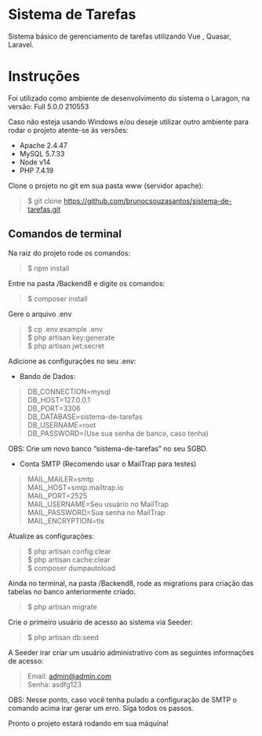 # Sistema de Tarefas
Sistema básico de gerenciamento de tarefas utilizando Vue , Quasar, Laravel.

# Instruções

Foi utilizado como ambiente de desenvolvimento do sistema o Laragon, na versão: 
Full 5.0.0 210553

Caso não esteja usando Windows e/ou deseje utilizar outro ambiente para rodar o projeto atente-se às versões:

- Apache 2.4.47
- MySQL 5.7.33
- Node v14
- PHP 7.4.19

Clone o projeto no git em sua pasta www (servidor apache):

> $ git clone https://github.com/brunocsouzasantos/sistema-de-tarefas.git

## Comandos de terminal
Na raiz do projeto rode os comandos: 
> $ npm install

Entre na pasta /Backend8 e digite os comandos:

> $ composer install

Gere o arquivo .env

> $ cp .env.example .env<br>
> $ php artisan key:generate<br>
> $ php artisan jwt:secret<br>

Adicione as configurações no seu .env:

- Bando de Dados:

>DB_CONNECTION=mysql<br>
>DB_HOST=127.0.0.1<br>
>DB_PORT=3306<br>
>DB_DATABASE=sistema-de-tarefas<br>
>DB_USERNAME=root<br>
>DB_PASSWORD=(Use sua senha de banco, caso tenha)

OBS: Crie um novo banco “sistema-de-tarefas” no seu SGBD.

- Conta SMTP (Recomendo usar o MailTrap para testes)

>MAIL_MAILER=smtp<br>
>MAIL_HOST=smtp.mailtrap.io<br>
>MAIL_PORT=2525<br>
>MAIL_USERNAME=Seu usuário no MailTrap<br>
>MAIL_PASSWORD=Sua senha no MailTrap<br>
>MAIL_ENCRYPTION=tls<br>

Atualize as configurações:

> $ php artisan config:clear<br>
> $ php artisan cache:clear<br>
> $ composer dumpautoload<br>


Ainda no terminal, na pasta /Backend8, rode as migrations para criação das tabelas no banco anteriormente criado.

> $ php artisan migrate

Crie o primeiro usuário de acesso ao sistema via Seeder:

> $ php artisan db:seed

A Seeder irar criar um usuário administrativo com as seguintes informações de acesso:

>Email: admin@admin.com <br>
>Senha: asdfg123

OBS: Nesse ponto, caso você tenha pulado a configuração de SMTP o comando acima irar gerar um erro. Siga todos os passos.

Pronto o projeto estará rodando em sua máquina!

